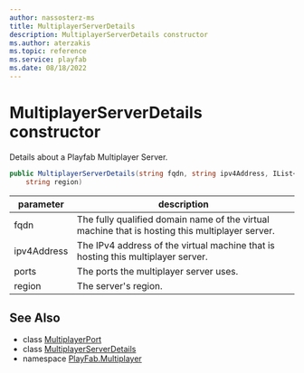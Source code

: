 ```yaml
---
author: nassosterz-ms
title: MultiplayerServerDetails
description: MultiplayerServerDetails constructor
ms.author: aterzakis
ms.topic: reference
ms.service: playfab
ms.date: 08/18/2022
---
```


# MultiplayerServerDetails constructor

Details about a Playfab Multiplayer Server.

```csharp
public MultiplayerServerDetails(string fqdn, string ipv4Address, IList<MultiplayerPort> ports, 
    string region)
```

| parameter | description |
| --- | --- |
| fqdn | The fully qualified domain name of the virtual machine that is hosting this multiplayer server. |
| ipv4Address | The IPv4 address of the virtual machine that is hosting this multiplayer server. |
| ports | The ports the multiplayer server uses. |
| region | The server's region. |

## See Also

* class [MultiplayerPort](../MultiplayerPort.md)
* class [MultiplayerServerDetails](../MultiplayerServerDetails.md)
* namespace [PlayFab.Multiplayer](../../PlayFabMultiplayerSDK.md)

